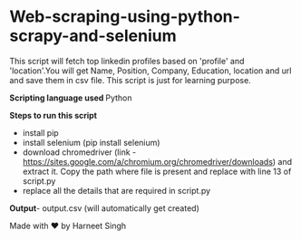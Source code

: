 # Web-scraping-using-python-scrapy-and-selenium
This script will fetch top linkedin profiles based on 'profile' and 'location'.You will get Name, Position, Company, Education, location and url and save them in csv file. This script is just for learning purpose.

<b>Scripting language used </b>Python

<b>Steps to run this script</b>
* install pip
* install selenium (pip install selenium)
* download chromedriver (link - https://sites.google.com/a/chromium.org/chromedriver/downloads)
 and extract it. Copy the path where file is present and replace with line 13 of script.py
* replace all the details that are required in script.py

<b>Output</b>- output.csv (will automatically get created)


Made with ❤ by Harneet Singh 
